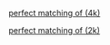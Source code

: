 [perfect matching of (4k)](./perfect_matching_4k.html)

[perfect matching of (2k)](./perfect_matching_2k.html)
